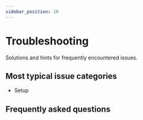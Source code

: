 ```yaml
---
sidebar_position: 10
---
```


# Troubleshooting

Solutions and hints for frequently encountered issues.

## Most typical issue categories

- Setup


## Frequently asked questions


